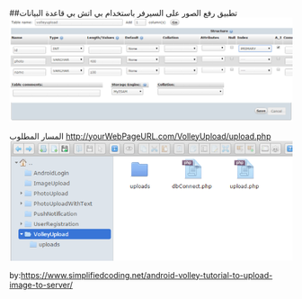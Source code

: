 ##تطبيق رفع الصور على السيرفر باستخدام بي اتش بي
قاعدة البيانات
![](https://github.com/almkhrfich/Upload-Image-to-Server-android/blob/master/11.png)

المسار المطلوب
http://yourWebPageURL.com/VolleyUpload/upload.php
![](https://github.com/almkhrfich/Upload-Image-to-Server-android/blob/master/1.png)

by:https://www.simplifiedcoding.net/android-volley-tutorial-to-upload-image-to-server/
